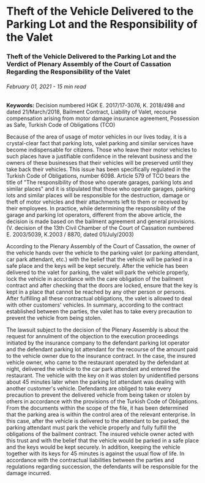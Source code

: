 <BlogMetaDecorator folder="generic" image="generic.png" imageAlt="image alt" description="Theft of the Vehicle Delivered to the Parking Lot and the Verdict of Plenary Assembly of the Court of Cassation Regarding the Responsibility of the Valet" title="UnverLegal - Theft of the Vehicle Delivered to the Parking Lot and the Verdict of Plenary Assembly of the Court of Cassation Regarding the Responsibility of the Valet" />

# Theft of the Vehicle Delivered to the Parking Lot and the Responsibility of the Valet

### Theft of the Vehicle Delivered to the Parking Lot and the Verdict of Plenary Assembly of the Court of Cassation Regarding the Responsibility of the Valet

###### February 01, 2021 - 15 min read

**Keywords:** Decision numbered HGK E. 2017/17-3076, K. 2018/498 and dated 21/March/2018, Bailment Contract, Liability of Valet, recourse compensation arising from motor damage insurance agreement, Possession as Safe, Turkish Code of Obligations (TCO)

Because of the area of usage of motor vehicles in our lives today, it is a crystal-clear fact that parking lots, valet parking and similar services have become indispensable for citizens. Those who leave their motor vehicles to such places have a justifiable confidence in the relevant business and the owners of these businesses that their vehicles will be preserved until they take back their vehicles. This issue has been specifically regulated in the Turkish Code of Obligations, number 6098. Article 579 of TCO bears the title of "The responsibility of those who operate garages, parking lots and similar places" and it is stipulated that those who operate garages, parking lots and similar places will be responsible for the destruction, damage or theft of motor vehicles and their attachments left to them or received by their employees. In practice, while determining the responsibility of the garage and parking lot operators, different from the above article, the decision is made based on the bailment agreement and general provisions. (V. decision  of the 13th Civil Chamber of the Court of Cassation numbered E. 2003/5039, K.2003 / 8870, dated 01/July/2003)

According to the Plenary Assembly of the Court of Cassation, the owner of the vehicle hands over the vehicle to the parking valet (or parking attendant, car park attendant, etc.) with the belief that the vehicle will be parked in a safe place and the keys will be kept securely. After the vehicle has been delivered to the valet for parking, the valet will park the vehicle properly, lock the vehicle in accordance with the care obligation of the bailment contract and after checking that the doors are locked, ensure that the key is kept in a place that cannot be reached by any other person or persons. After fulfilling all these contractual obligations, the valet is allowed to deal with other customers' vehicles. In summary, according to the contract established between the parties, the valet has to take every precaution to prevent the vehicle from being stolen.

The lawsuit subject to the decision of the Plenary Assembly is about the request for annulment of the objection to the execution proceedings initiated by the insurance company to the defendant parking lot operator and the defendant parking lot attendant for the recourse of the amount paid to the vehicle owner due to the insurance contract. In the case, the insured vehicle owner, who came to the restaurant operated by the defendant at night, delivered the vehicle to the car park attendant and entered the restaurant. The vehicle with the key on it was stolen by unidentified persons about 45 minutes later when the parking lot attendant was dealing with another customer's vehicle. Defendants are obliged to take every precaution to prevent the delivered vehicle from being taken or stolen by others in accordance with the provisions of the Turkish Code of Obligations. From the documents within the scope of the file, it has been determined that the parking area is within the control area of the relevant enterprise. In this case, after the vehicle is delivered to the attendant to be parked, the parking attendant must park the vehicle properly and fully fulfill the obligations of the bailment contract. The insured vehicle owner acted with this trust and with the belief that the vehicle would be parked in a safe place and the keys would be kept securely. In addition, keeping the vehicle together with its keys for 45 minutes is against the usual flow of life. In accordance with the contractual liabilities between the parties and regulations regarding succession, the defendants will be responsible for the damage incurred.
